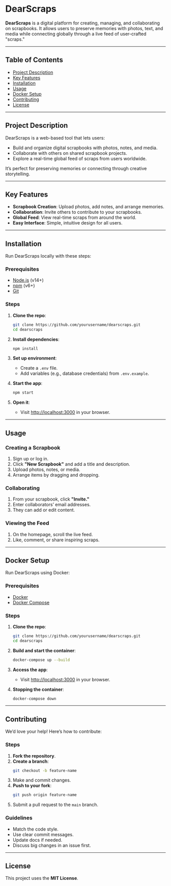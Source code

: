 # DearScraps

**DearScraps** is a digital platform for creating, managing, and collaborating on scrapbooks. It allows users to preserve memories with photos, text, and media while connecting globally through a live feed of user-crafted "scraps."

---

## Table of Contents

- [Project Description](#project-description)
- [Key Features](#key-features)
- [Installation](#installation)
- [Usage](#usage)
- [Docker Setup](#docker-setup)
- [Contributing](#contributing)
- [License](#license)

---

## Project Description

DearScraps is a web-based tool that lets users:
- Build and organize digital scrapbooks with photos, notes, and media.
- Collaborate with others on shared scrapbook projects.
- Explore a real-time global feed of scraps from users worldwide.

It’s perfect for preserving memories or connecting through creative storytelling.

---

## Key Features

- **Scrapbook Creation**: Upload photos, add notes, and arrange memories.
- **Collaboration**: Invite others to contribute to your scrapbooks.
- **Global Feed**: View real-time scraps from around the world.
- **Easy Interface**: Simple, intuitive design for all users.

---

## Installation

Run DearScraps locally with these steps:

### Prerequisites

- [Node.js](https://nodejs.org/) (v14+)
- [npm](https://www.npmjs.com/) (v6+)
- [Git](https://git-scm.com/)

### Steps

1. **Clone the repo**:
   ```bash
   git clone https://github.com/yourusername/dearscraps.git
   cd dearscraps
   ```

2. **Install dependencies**:
   ```bash
   npm install
   ```

3. **Set up environment**:
   - Create a `.env` file.
   - Add variables (e.g., database credentials) from `.env.example`.

4. **Start the app**:
   ```bash
   npm start
   ```
   
5. **Open it**:
   - Visit [http://localhost:3000](http://localhost:3000) in your browser.

---

## Usage

### Creating a Scrapbook

1. Sign up or log in.
2. Click **"New Scrapbook"** and add a title and description.
3. Upload photos, notes, or media.
4. Arrange items by dragging and dropping.

### Collaborating

1. From your scrapbook, click **"Invite."**
2. Enter collaborators’ email addresses.
3. They can add or edit content.

### Viewing the Feed

1. On the homepage, scroll the live feed.
2. Like, comment, or share inspiring scraps.

---

## Docker Setup

Run DearScraps using Docker:

### Prerequisites

- [Docker](https://www.docker.com/)
- [Docker Compose](https://docs.docker.com/compose/)

### Steps

1. **Clone the repo**:
   ```bash
   git clone https://github.com/yourusername/dearscraps.git
   cd dearscraps
   ```

2. **Build and start the container**:
   ```bash
   docker-compose up --build
   ```

3. **Access the app**:
   - Visit [http://localhost:3000](http://localhost:3000) in your browser.

4. **Stopping the container**:
   ```bash
   docker-compose down
   ```

---

## Contributing

We’d love your help! Here’s how to contribute:

### Steps

1. **Fork the repository**.
2. **Create a branch**:
   ```bash
   git checkout -b feature-name
   ```
3. Make and commit changes.
4. **Push to your fork**:
   ```bash
   git push origin feature-name
   ```
5. Submit a pull request to the `main` branch.

### Guidelines

- Match the code style.
- Use clear commit messages.
- Update docs if needed.
- Discuss big changes in an issue first.

---

## License

This project uses the **MIT License**.
